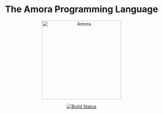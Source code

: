 <div align="center">
  <h1>The Amora Programming Language</h1>
  <img alt="Amora" src="https://i.imgur.com/Li49rbs.png" width="250">
  <p>
    <a href="https://app.travis-ci.com/amoralang/amora">
      <img alt="Build Status" src="https://api.travis-ci.com/amoralang/amora.svg?branch=main">
    </a>
  </p>
</div>
